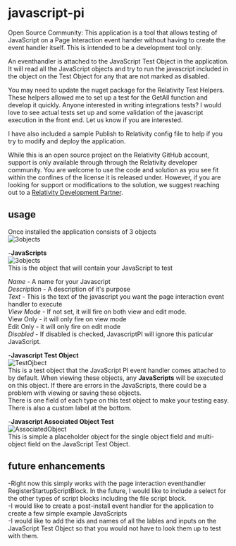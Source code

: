 # javascript-pi
Open Source Community: This application is a tool that allows testing of JavaScript on a Page Interaction event hander without having to create the event handler itself.  This is intended to be a development tool only.

An eventhandler is attached to the JavaScript Test Object in the application.  It will read all the JavaScript objects and try to run the javascript included in the object on the Test Object for any that are not marked as disabled.

You may need to update the nuget package for the Relativity Test Helpers.  These helpers allowed me to set up a test for the GetAll function and develop it quickly.  Anyone interested in writing integrations tests?  I would love to see actual tests set up and some validation of the javascript execution in the front end. Let us know if you are interested.

I have also included a sample Publish to Relativity config file to help if you try to modify and deploy the application.

While this is an open source project on the Relativity GitHub account, support is only available through through the Relativity developer community. You are welcome to use the code and solution as you see fit within the confines of the license it is released under. However, if you are looking for support or modifications to the solution, we suggest reaching out to a [Relativity Development Partner](https://www.relativity.com/ediscovery-software/app-hub/).

## usage
Once installed the application consists of 3 objects  
![3objects](https://github.com/relativitydev/javascript-pi/blob/master/documentation/images/3objects.png)  

  -**JavaScripts**  
  ![3objects](https://github.com/relativitydev/javascript-pi/blob/master/documentation/images/javascriptobject.png)  
  This is the object that will contain your JavaScript to test  
  
  *Name* - A name for your Javascript  
  *Description* - A description of it's purpose  
  *Text* - This is the text of the javascript you want the page interaction event handler to execute  
  *View Mode* - If not set, it will fire on both view and edit mode.  
	View Only - it will only fire on view mode  
	Edit Only - it will only fire on edit mode  
  *Disabled* - If disabled is checked, JavascriptPI will ignore this paticular JavaScript.  
  
  -**Javascript Test Object**  
  ![TestOjbect](https://github.com/relativitydev/javascript-pi/blob/master/documentation/images/javascripttestobject.png)  
  This is a test object that the JavaScript PI event handler comes attached to by default.  When viewing these objects, any **JavaScripts** will be executed on this object.  If there are errors in the JavaScripts, there could be a problem with viewing or saving these objects.  
  There is one field of each type on this test object to make your testing easy.  There is also a custom label at the bottom.  
  
  -**Javascript Associated Object Test**  
  ![AssociatedObject](https://github.com/relativitydev/javascript-pi/blob/master/documentation/images/javascripttestobjectassociative.png)  
  This is simple a placeholder object for the single object field and multi-object field on the JavaScript Test Object.  
  
  
## future enhancements
-Right now this simply works with the page interaction eventhandler RegisterStartupScriptBlock.  In the future, I would like to include a select for the other types of script blocks including the file script block.  
-I would like to create a post-install event handler for the application to create a few simple example JavaScripts  
-I would like to add the ids and names of all the lables and inputs on the JavaScript Test Object so that you would not have to look them up to test with them.   
